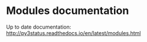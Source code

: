 # Modules documentation

Up to date documentation: http://py3status.readthedocs.io/en/latest/modules.html
